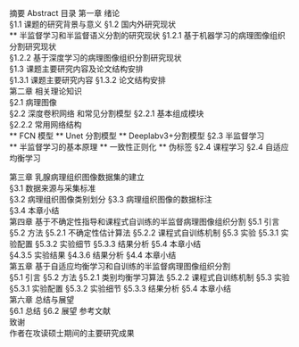 摘要
Abstract
目录
第一章 绪论	
§1.1 课题的研究背景与意义	
§1.2 国内外研究现状	
** 半监督学习和半监督语义分割的研究现状
§1.2.1 基于机器学习的病理图像组织分割研究现状	
§1.2.2 基于深度学习的病理图像组织分割研究现状	
§1.3 课题主要研究内容及论文结构安排	
§1.3.1 课题主要研究内容
§1.3.2 论文结构安排	
第二章 相关理论知识	
§2.1 病理图像	
§2.2 深度卷积网络	和常见分割模型
§2.2.1 基本组成模块	
§2.2.2 常用网络结构	
** FCN 模型
** Unet 分割模型
** Deeplabv3+分割模型
§2.3 半监督学习	
	** 半监督学习的基本原理
	** 一致性正则化
	** 伪标签
§2.4 课程学习
§2.4 自适应均衡学习

第三章 乳腺病理组织图像数据集的建立	
§3.1 数据来源与采集标准	
§3.2 病理组织图像类别划分	
§3.3 病理组织图像的数据标注	
§3.4 本章小结	
第四章 基于不确定性指导和课程式自训练的半监督病理图像组织分割	
§5.1 引言	
§5.2 方法	
§5.2.1 不确定性估计算法	
§5.2.2 课程式自训练机制	
§5.3 实验	
§5.3.1 实验配置	
§5.3.2 实验细节	
§5.3.3 结果分析	
§5.4 本章小结	
§4.3.5 实验结果	
§4.3.6 结果分析	
§4.4 本章小结	
第五章 基于自适应均衡学习和自训练的半监督病理图像组织分割	
§5.1 引言	
§5.2 方法	
§5.2.1 类别均衡学习算法	
§5.2.2 课程式自训练机制	
§5.3 实验	
§5.3.1 实验配置	
§5.3.2 实验细节	
§5.3.3 结果分析	
§5.4 本章小结	
第六章 总结与展望	
§6.1 总结	
§6.2 展望	
参考文献	
致谢	
作者在攻读硕士期间的主要研究成果	
